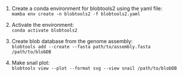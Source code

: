 1. Create a conda environment for blobtools2 using the yaml file:<br>
`mamba env create -n blobtools2 -f blobtools2.yaml`

2. Activate the environment:<br>
`conda activate blobtools2`

3. Create blob database from the genome assembly:<br>
`blobtools add --create --fasta path/to/assembly.fasta /path/to/blobDB`

4. Make snail plot:<br>
`blobtools view --plot --format svg --view snail /path/to/blobDB`